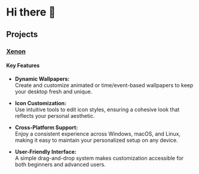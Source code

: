 # Hi there 👋

## Projects 

### [Xenon](https://github.com/PeriodicForce/Xenon)

#### Key Features

- **Dynamic Wallpapers:**  
  Create and customize animated or time/event-based wallpapers to keep your desktop fresh and unique.

- **Icon Customization:**  
  Use intuitive tools to edit icon styles, ensuring a cohesive look that reflects your personal aesthetic.

- **Cross-Platform Support:**  
  Enjoy a consistent experience across Windows, macOS, and Linux, making it easy to maintain your personalized setup on any device.

- **User-Friendly Interface:**  
  A simple drag-and-drop system makes customization accessible for both beginners and advanced users.
